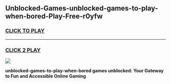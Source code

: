 
## Unblocked-Games-unblocked-games-to-play-when-bored-Play-Free-r0yfw
<h3>
<a href="https://premium76.site?title=unblocked-games-to-play-when-bored&ref=22A">CLICK TO PLAY</a></h3>
<hr>

<h3>
<a href="https://premium76.site?title=unblocked-games-to-play-when-bored&ref=22A">CLICK 2 PLAY</a>
  
</h3>

<a href="https://premium76.site?title=unblocked-games-to-play-when-bored&ref=22A"><img src="https://clearcache.store/games.png"></a>


**unblocked-games-to-play-when-bored games unblocked: Your Gateway to Fun and Accessible Online Gaming**
